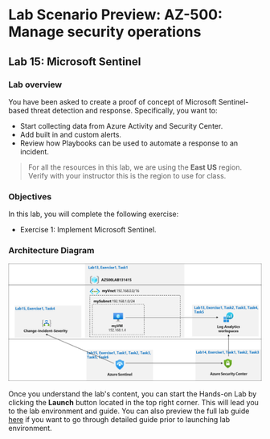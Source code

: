 # Lab Scenario Preview: AZ-500: Manage security operations

## Lab 15: Microsoft Sentinel

### Lab overview

You have been asked to create a proof of concept of Microsoft Sentinel-based threat detection and response. Specifically, you want to:
- Start collecting data from Azure Activity and Security Center.
- Add built in and custom alerts.
- Review how Playbooks can be used to automate a response to an incident.

> For all the resources in this lab, we are using the **East US** region. Verify with your instructor this is the region to use for class. 

### Objectives

In this lab, you will complete the following exercise:
- Exercise 1: Implement Microsoft Sentinel.

### Architecture Diagram

![](media/AZ-500-LSP-Mod-4-3.png)

Once you understand the lab's content, you can start the Hands-on Lab by clicking the **Launch** button located in the top right corner. This will lead you to the lab environment and guide. You can also preview the full lab guide [here](https://experience.cloudlabs.ai/#/labguidepreview/c151c68e-2cc7-4e50-bc81-672aced16480) if you want to go through detailed guide prior to launching lab environment.
